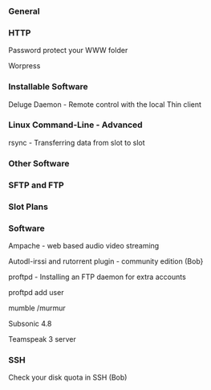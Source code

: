 
### General

### HTTP

Password protect your WWW folder

Worpress

### Installable Software

Deluge Daemon - Remote control with the local Thin client

### Linux Command-Line - Advanced

rsync - Transferring data from slot to slot

### Other Software

### SFTP and FTP

### Slot Plans

### Software

Ampache - web based audio video streaming

Autodl-irssi and rutorrent plugin - community edition (Bob}

proftpd - Installing an FTP daemon for extra accounts

proftpd add user

mumble /murmur

Subsonic 4.8

Teamspeak 3 server

### SSH

Check your disk quota in SSH (Bob)
